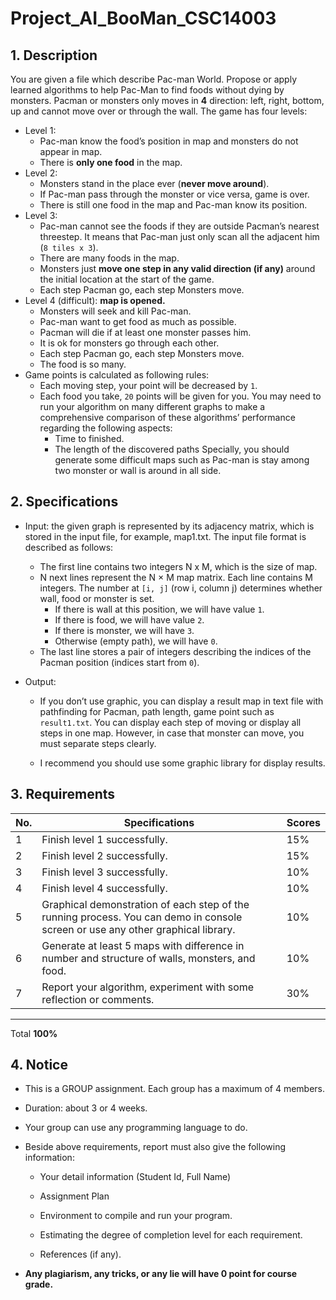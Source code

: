 # Project_AI_BooMan_CSC14003
## 1. Description

You are given a file which describe Pac-man World. Propose or apply learned algorithms to help Pac-Man to find foods without dying by monsters. Pacman or monsters only moves in **4** direction: left, right, bottom, up and cannot move over or through the wall. The game has four levels: 
- Level 1: 
  + Pac-man know the food’s position in map and monsters do not appear in map. 
  + There is **only one food** in the map. 
- Level 2: 
  + Monsters stand in the place ever (**never move around**). 
  + If Pac-man pass through the monster or vice versa, game is over. 
  + There is still one food in the map and Pac-man know its position. 
- Level 3: 
  + Pac-man cannot see the foods if they are outside Pacman’s nearest threestep. It means that Pac-man just only scan all the adjacent him (`8 tiles x 3`). 
  + There are many foods in the map. 
  + Monsters just **move one step in any valid direction (if any)** around the initial location at the start of the game. 
  + Each step Pacman go, each step Monsters move. 
- Level 4 (difficult): **map is opened.**
  + Monsters will seek and kill Pac-man. 
  + Pac-man want to get food as much as possible. 
  + Pacman will die if at least one monster passes him. 
  + It is ok for monsters go through each other. 
  + Each step Pacman go, each step Monsters move. 
  + The food is so many.
- Game points is calculated as following rules: 
  + Each moving step, your point will be decreased by `1`. 
  + Each food you take, `20` points will be given for you. You may need to run your algorithm on many different graphs to make a comprehensive comparison of these algorithms’ performance regarding the following aspects: 
    - Time to finished.
    - The length of the discovered paths Specially, you should generate some difficult maps such as Pac-man is stay among two monster or wall is around in all side. 
## 2. Specifications 
- Input: the given graph is represented by its adjacency matrix, which is stored in the input file, for example, map1.txt. The input file format is described as follows: 
  + The first line contains two integers N x M, which is the size of map. 
  + N next lines represent the N × M map matrix. Each line contains M integers. The number at `[i, j]` (row i, column j) determines whether wall, food or monster is set.
    - If there is wall at this position, we will have value `1`. 
    - If there is food, we will have value `2`. 
    - If there is monster, we will have `3`. 
    - Otherwise (empty path), we will have `0`. 
  + The last line stores a pair of integers describing the indices of the Pacman position (indices start from `0`). 
- Output: 
  
  + If you don’t use graphic, you can display a result map in text file with pathfinding for Pacman, path length, game point such as `result1.txt`. You can display each step of moving or display all steps in one map. However, in case that monster can move, you must separate steps clearly. 
  
  + I recommend you should use some graphic library for display results. 
## 3. Requirements 
| No.| Specifications | Scores                                                                                                             |
|----|----------------|--------------------------------------------------------------------------------------------------------------------|
| 1 | Finish level 1 successfully. |15%                                                                                                    |   
| 2 | Finish level 2 successfully. |15%                                                                                                    |   
| 3 | Finish level 3 successfully. |10%                                                                                                    |   
| 4 | Finish level 4 successfully. |10%                                                                                                    |   
| 5 | Graphical demonstration of each step of the running process. You can demo in console screen or use any other graphical library. |10% |   
| 6 | Generate at least 5 maps with difference in number and structure of walls, monsters, and food. |10%                                  |   
| 7 | Report your algorithm, experiment with some reflection or comments. |30%                                                             |   
___________________________________
Total **100%**

## 4. Notice 

- This is a GROUP assignment. Each group has a maximum of 4 members. 
- Duration: about 3 or 4 weeks. 
- Your group can use any programming language to do. 
- Beside above requirements, report must also give the following information: 
 
  + Your detail information (Student Id, Full Name) 
  
  + Assignment Plan 
  
  + Environment to compile and run your program. 
  
  + Estimating the degree of completion level for each requirement. 

  + References (if any).
- **Any plagiarism, any tricks, or any lie will have 0 point for course grade.**
